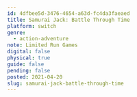 ```yaml
---
id: 4dfbee5d-3476-4654-a63d-fc4da3faeaed
title: Samurai Jack: Battle Through Time
platform: switch
genre:
  - action-adventure
note: Limited Run Games
digital: false
physical: true
guide: false
pending: false
posted: 2021-04-20
slug: samurai-jack-battle-through-time
---
```

